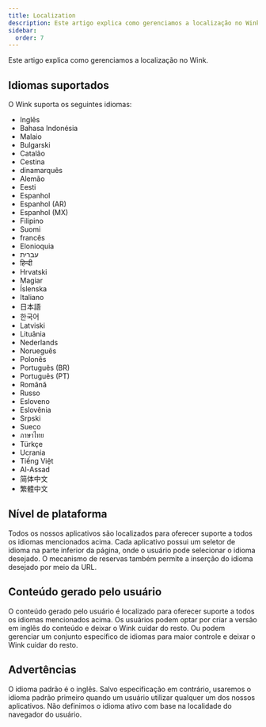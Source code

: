 ```yaml
---
title: Localization
description: Este artigo explica como gerenciamos a localização no Wink.
sidebar:
  order: 7
---
```

Este artigo explica como gerenciamos a localização no Wink.

## Idiomas suportados

O Wink suporta os seguintes idiomas:

* Inglês
* Bahasa Indonésia
* Malaio
* Bulgarski
* Catalão
* Cestina
* dinamarquês
* Alemão
* Eesti
* Espanhol
* Espanhol (AR)
* Espanhol (MX)
* Filipino
* Suomi
* francês
* Elonioquia
* עברית
* हिन्दी
* Hrvatski
* Magiar
* Íslenska
* Italiano
* 日本語
* 한국어
* Latviski
* Lituânia
* Nederlands
* Norueguês
* Polonês
* Português (BR)
* Português (PT)
* Română
* Russo
* Esloveno
* Eslovênia
* Srpski
* Sueco
* ภาษาไทย
* Türkçe
* Ucrania
* Tiếng Việt
* Al-Assad
* 简体中文
* 繁體中文

## Nível de plataforma

Todos os nossos aplicativos são localizados para oferecer suporte a todos os idiomas mencionados acima. Cada aplicativo possui um seletor de idioma na parte inferior da página, onde o usuário pode selecionar o idioma desejado. O mecanismo de reservas também permite a inserção do idioma desejado por meio da URL.

## Conteúdo gerado pelo usuário

O conteúdo gerado pelo usuário é localizado para oferecer suporte a todos os idiomas mencionados acima. Os usuários podem optar por criar a versão em inglês do conteúdo e deixar o Wink cuidar do resto. Ou podem gerenciar um conjunto específico de idiomas para maior controle e deixar o Wink cuidar do resto.

## Advertências

O idioma padrão é o inglês. Salvo especificação em contrário, usaremos o idioma padrão primeiro quando um usuário utilizar qualquer um dos nossos aplicativos. Não definimos o idioma ativo com base na localidade do navegador do usuário.

